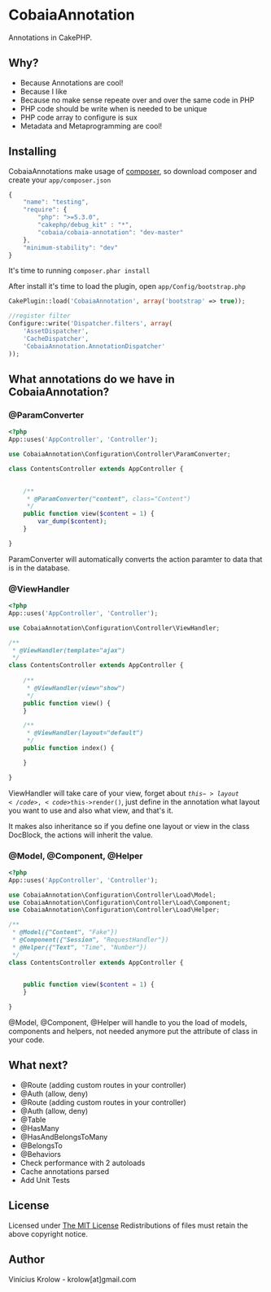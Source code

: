 CobaiaAnnotation
================

Annotations in CakePHP.

## Why?

- Because Annotations are cool!
- Because I like
- Because no make sense repeate over and over the same code in PHP
- PHP code should be write when is needed to be unique
- PHP code array to configure is sux
- Metadata and Metaprogramming are cool!

## Installing

CobaiaAnnotations make usage of <a href="http://getcomposer.org">composer</a>, so download composer and create your <code>app/composer.json</code>

```javascript
{
    "name": "testing",
    "require": {
        "php": ">=5.3.0",
        "cakephp/debug_kit" : "*",
        "cobaia/cobaia-annotation": "dev-master"
    },
    "minimum-stability": "dev"
}
```

It's time to running <code>composer.phar install</code>

After install it's time to load the plugin, open <code>app/Config/bootstrap.php</code>

```php
CakePlugin::load('CobaiaAnnotation', array('bootstrap' => true));

//register filter
Configure::write('Dispatcher.filters', array(
    'AssetDispatcher',
    'CacheDispatcher',
    'CobaiaAnnotation.AnnotationDispatcher'
));
```


## What annotations do we have in CobaiaAnnotation?


### @ParamConverter

```php
<?php
App::uses('AppController', 'Controller');

use CobaiaAnnotation\Configuration\Controller\ParamConverter;

class ContentsController extends AppController {
   

    /**
     * @ParamConverter("content", class="Content")
     */
    public function view($content = 1) {
        var_dump($content);
    }

}
```

ParamConverter will automatically converts the action paramter to data that is in the database.

### @ViewHandler

```php
<?php
App::uses('AppController', 'Controller');

use CobaiaAnnotation\Configuration\Controller\ViewHandler;

/**
 * @ViewHandler(template="ajax")
 */
class ContentsController extends AppController {
   
    /**
     * @ViewHandler(view="show")
     */
    public function view() {
    }

    /**
     * @ViewHandler(layout="default")
     */
    public function index() {

    }

}
```

ViewHandler will take care of your view, forget about <code>$this->layout</code>, <code>$this->render()</code>, just define in the annotation what layout you want to use and also what view, and that's it.

It makes also inheritance so if you define one layout or view in the class DocBlock, the actions will inherit the value.

### @Model, @Component, @Helper

```php
<?php
App::uses('AppController', 'Controller');

use CobaiaAnnotation\Configuration\Controller\Load\Model;
use CobaiaAnnotation\Configuration\Controller\Load\Component;
use CobaiaAnnotation\Configuration\Controller\Load\Helper;

/**
 * @Model({"Content", "Fake"})
 * @Component({"Session", "RequestHandler"})
 * @Helper({"Text", "Time", "Number"})
 */
class ContentsController extends AppController {
   

    public function view($content = 1) {
    }

}
```

@Model, @Component, @Helper will handle to you the load of models, components and helpers, not needed anymore put the attribute of class in your code.


## What next?

- @Route (adding custom routes in your controller)
- @Auth (allow, deny)
- @Route (adding custom routes in your controller)
- @Auth (allow, deny)
- @Table
- @HasMany
- @HasAndBelongsToMany
- @BelongsTo
- @Behaviors
- Check performance with 2 autoloads
- Cache annotations parsed
- Add Unit Tests

## License

Licensed under <a href="http://www.opensource.org/licenses/mit-license.php">The MIT License</a>
Redistributions of files must retain the above copyright notice.

## Author

Vinícius Krolow - krolow[at]gmail.com